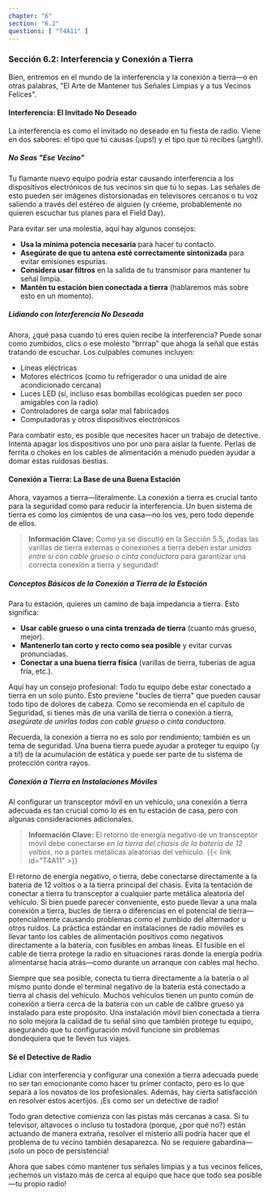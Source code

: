 ```yaml
---
chapter: "6"
section: "6.2"
questions: [ "T4A11" ]
---
```


### Sección 6.2: Interferencia y Conexión a Tierra

Bien, entremos en el mundo de la interferencia y la conexión a tierra—o en otras palabras, "El Arte de Mantener tus Señales Limpias y a tus Vecinos Felices".

#### Interferencia: El Invitado No Deseado

La interferencia es como el invitado no deseado en tu fiesta de radio. Viene en dos sabores: el tipo que tú causas (¡ups!) y el tipo que tú recibes (¡argh!).

##### No Seas "Ese Vecino"

Tu flamante nuevo equipo podría estar causando interferencia a los dispositivos electrónicos de tus vecinos sin que tú lo sepas. Las señales de esto pueden ser imágenes distorsionadas en televisores cercanos o tu voz saliendo a través del estéreo de alguien (y créeme, probablemente no quieren escuchar tus planes para el Field Day).

Para evitar ser una molestia, aquí hay algunos consejos:
- **Usa la mínima potencia necesaria** para hacer tu contacto.
- **Asegúrate de que tu antena esté correctamente sintonizada** para evitar emisiones espurias.
- **Considera usar filtros** en la salida de tu transmisor para mantener tu señal limpia.
- **Mantén tu estación bien conectada a tierra** (hablaremos más sobre esto en un momento).

##### Lidiando con Interferencia No Deseada

Ahora, ¿qué pasa cuando tú eres quien recibe la interferencia? Puede sonar como zumbidos, clics o ese molesto "brrrap" que ahoga la señal que estás tratando de escuchar. Los culpables comunes incluyen:
- Líneas eléctricas
- Motores eléctricos (como tu refrigerador o una unidad de aire acondicionado cercana)
- Luces LED (sí, incluso esas bombillas ecológicas pueden ser poco amigables con la radio)
- Controladores de carga solar mal fabricados
- Computadoras y otros dispositivos electrónicos

Para combatir esto, es posible que necesites hacer un trabajo de detective. Intenta apagar los dispositivos uno por uno para aislar la fuente. Perlas de ferrita o chokes en los cables de alimentación a menudo pueden ayudar a domar estas ruidosas bestias.

#### Conexión a Tierra: La Base de una Buena Estación

Ahora, vayamos a tierra—literalmente. La conexión a tierra es crucial tanto para la seguridad como para reducir la interferencia. Un buen sistema de tierra es como los cimientos de una casa—no los ves, pero todo depende de ellos.

> **Información Clave:** Como ya se discutió en la Sección 5.5, ¡todas las varillas de tierra externas o conexiones a tierra deben estar *unidas entre sí con cable grueso o cinta conductora* para garantizar una correcta conexión a tierra y seguridad!

##### Conceptos Básicos de la Conexión a Tierra de la Estación

Para tu estación, quieres un camino de baja impedancia a tierra. Esto significa:
- **Usar cable grueso o una cinta trenzada de tierra** (cuanto más grueso, mejor).
- **Mantenerlo tan corto y recto como sea posible** y evitar curvas pronunciadas.
- **Conectar a una buena tierra física** (varillas de tierra, tuberías de agua fría, etc.).

Aquí hay un consejo profesional: Todo tu equipo debe estar conectado a tierra en un solo punto. Esto previene "bucles de tierra" que pueden causar todo tipo de dolores de cabeza. Como se recomienda en el capítulo de Seguridad, si tienes más de una varilla de tierra o conexión a tierra, *asegúrate de unirlas todas con cable grueso o cinta conductora*.

Recuerda, la conexión a tierra no es solo por rendimiento; también es un tema de seguridad. Una buena tierra puede ayudar a proteger tu equipo (¡y a ti!) de la acumulación de estática y puede ser parte de tu sistema de protección contra rayos.

##### Conexión a Tierra en Instalaciones Móviles

Al configurar un transceptor móvil en un vehículo, una conexión a tierra adecuada es tan crucial como lo es en tu estación de casa, pero con algunas consideraciones adicionales.

> **Información Clave:** El retorno de energía negativo de un transceptor móvil debe conectarse *en la tierra del chasis de la batería de 12 voltios*, no a partes metálicas aleatorias del vehículo. {{< link id="T4A11" >}}

El retorno de energía negativo, o tierra, debe conectarse directamente a la batería de 12 voltios o a la tierra principal del chasis. Evita la tentación de conectar a tierra tu transceptor a cualquier parte metálica aleatoria del vehículo. Si bien puede parecer conveniente, esto puede llevar a una mala conexión a tierra, bucles de tierra o diferencias en el potencial de tierra—potencialmente causando problemas como el zumbido del alternador u otros ruidos. La práctica estándar en instalaciones de radio móviles es llevar tanto los cables de alimentación positivos como negativos directamente a la batería, con fusibles en ambas líneas. El fusible en el cable de tierra protege la radio en situaciones raras donde la energía podría alimentarse hacia atrás—como durante un arranque con cables mal hecho.

Siempre que sea posible, conecta tu tierra directamente a la batería o al mismo punto donde el terminal negativo de la batería está conectado a tierra al chasis del vehículo. Muchos vehículos tienen un punto común de conexión a tierra cerca de la batería con un cable de calibre grueso ya instalado para este propósito. Una instalación móvil bien conectada a tierra no solo mejora la calidad de tu señal sino que también protege tu equipo, asegurando que tu configuración móvil funcione sin problemas dondequiera que te lleven tus viajes.

#### Sé el Detective de Radio

Lidiar con interferencia y configurar una conexión a tierra adecuada puede no ser tan emocionante como hacer tu primer contacto, pero es lo que separa a los novatos de los profesionales. Además, hay cierta satisfacción en resolver estos acertijos. ¡Es como ser un detective de radio!

Todo gran detective comienza con las pistas más cercanas a casa. Si tu televisor, altavoces o incluso tu tostadora (porque, ¿por qué no?) están actuando de manera extraña, resolver el misterio allí podría hacer que el problema de tu vecino también desaparezca. No se requiere gabardina—¡solo un poco de persistencia!

Ahora que sabes cómo mantener tus señales limpias y a tus vecinos felices, ¡echemos un vistazo más de cerca al equipo que hace que todo sea posible—tu propio radio!
